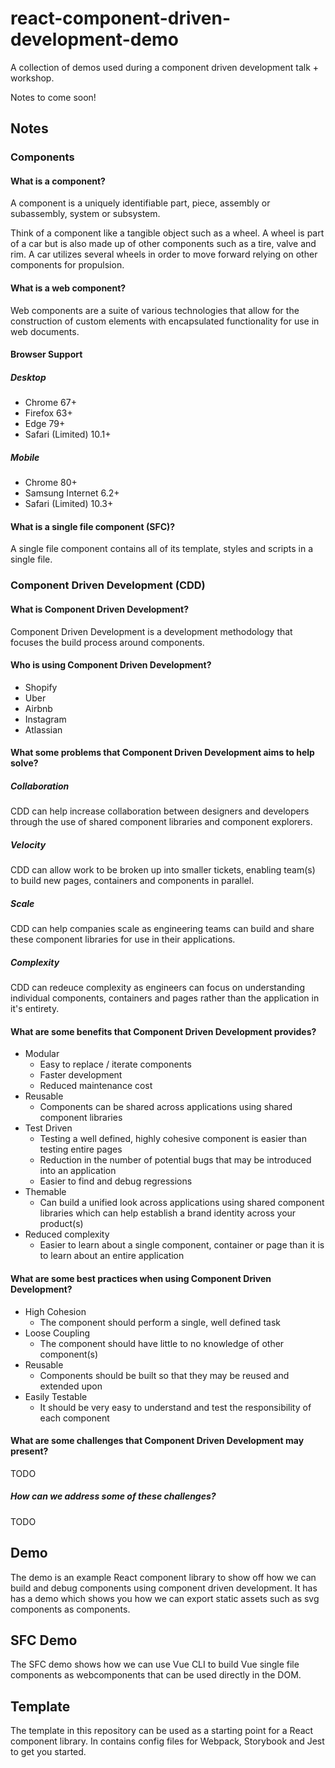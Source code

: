 # react-component-driven-development-demo

A collection of demos used during a component driven development talk + workshop.

Notes to come soon!

## Notes

### Components

#### What is a component?

A component is a uniquely identifiable part, piece, assembly or subassembly, system or subsystem.

Think of a component like a tangible object such as a wheel. A wheel is part of a car but is also made up of other components such as a tire, valve and rim. A car utilizes several wheels in order to move forward relying on other components for propulsion.

#### What is a web component?

Web components are a suite of various technologies that allow for the construction of custom elements with encapsulated functionality for use in web documents.

#### Browser Support

##### Desktop

* Chrome 67+
* Firefox 63+
* Edge 79+
* Safari (Limited) 10.1+

##### Mobile

* Chrome 80+
* Samsung Internet 6.2+
* Safari (Limited) 10.3+

#### What is a single file component (SFC)?

A single file component contains all of its template, styles and scripts in a single file.

### Component Driven Development (CDD)

#### What is Component Driven Development?

Component Driven Development is a development methodology that focuses the build process around components.

#### Who is using Component Driven Development?

* Shopify
* Uber
* Airbnb
* Instagram
* Atlassian

#### What some problems that Component Driven Development aims to help solve?

##### Collaboration

CDD can help increase collaboration between designers and developers through the use of shared component libraries and component explorers.

##### Velocity

CDD can allow work to be broken up into smaller tickets, enabling team(s) to build new pages, containers and components in parallel.

##### Scale

CDD can help companies scale as engineering teams can build and share these component libraries for use in their applications.

##### Complexity

CDD can redeuce complexity as engineers can focus on understanding individual components, containers and pages rather than the application in it's entirety.

#### What are some benefits that Component Driven Development provides?

* Modular
  * Easy to replace / iterate components
  * Faster development
  * Reduced maintenance cost
* Reusable
  * Components can be shared across applications using shared component libraries
* Test Driven
  * Testing a well defined, highly cohesive component is easier than testing entire pages
  * Reduction in the number of potential bugs that may be introduced into an application
  * Easier to find and debug regressions
* Themable
  * Can build a unified look across applications using shared component libraries which can help establish a brand identity across your product(s)
* Reduced complexity
  * Easier to learn about a single component, container or page than it is to learn about an entire application

#### What are some best practices when using Component Driven Development?

* High Cohesion
  * The component should perform a single, well defined task
* Loose Coupling
  * The component should have little to no knowledge of other component(s)
* Reusable
  * Components should be built so that they may be reused and extended upon
* Easily Testable
  * It should be very easy to understand and test the responsibility of each component

#### What are some challenges that Component Driven Development may present?

TODO

##### How can we address some of these challenges?

TODO

## Demo

The demo is an example React component library to show off how we can build and debug components using component driven development. It has has a demo which shows you how we can export static assets such as svg components as components.

## SFC Demo

The SFC demo shows how we can use Vue CLI to build Vue single file components as webcomponents that can be used directly in the DOM.

## Template

The template in this repository can be used as a starting point for a React component library. In contains config files for Webpack, Storybook and Jest to get you started.
